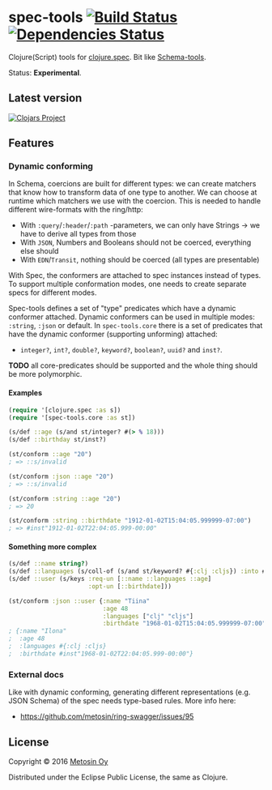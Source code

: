 # spec-tools [![Build Status](https://travis-ci.org/metosin/spec-tools.svg?branch=master)](https://travis-ci.org/metosin/spec-tools) [![Dependencies Status](https://jarkeeper.com/metosin/spec-tools/status.svg)](https://jarkeeper.com/metosin/spec-tools)

Clojure(Script) tools for [clojure.spec](http://clojure.org/about/spec). Bit like [Schema-tools](https://github.com/metosin/schema-tools).

Status: **Experimental**.

## Latest version

[![Clojars Project](http://clojars.org/metosin/spec-tools/latest-version.svg)](http://clojars.org/metosin/spec-tools)

## Features

### Dynamic conforming

In Schema, coercions are built for different types: we can create matchers that know how to transform data 
of one type to another. We can choose at runtime which matchers we use with the coercion. This is needed
to handle different wire-formats with the ring/http:

* With `:query`/`:header`/`:path` -parameters, we can only have Strings -> we have to derive all types from those
* With `JSON`, Numbers and Booleans should not be coerced, everything else should
* With `EDN`/`Transit`, nothing should be coerced (all types are presentable)

With Spec, the conformers are attached to spec instances instead of types. To support multiple
conformation modes, one needs to create separate specs for different modes.

Spec-tools defines a set of "type" predicates which have a dynamic conformer attached. Dynamic conformers
can be used in multiple modes: `:string`, `:json` or default. In `spec-tools.core` there is a set of predicates
that have the dynamic conformer (supporting unforming) attached:

* `integer?`, `int?`, `double?`, `keyword?`, `boolean?`, `uuid?` and `inst?`.


**TODO** all core-predicates should be supported and the whole thing should be more polymorphic.

#### Examples

```clj
(require '[clojure.spec :as s])
(require '[spec-tools.core :as st])

(s/def ::age (s/and st/integer? #(> % 18)))
(s/def ::birthday st/inst?)

(st/conform ::age "20")
; => ::s/invalid

(st/conform :json ::age "20")
; => ::s/invalid

(st/conform :string ::age "20")
; => 20

(st/conform :string ::birthdate "1912-01-02T15:04:05.999999-07:00")
; => #inst"1912-01-02T22:04:05.999-00:00"
```

#### Something more complex

```clj
(s/def ::name string?)
(s/def ::languages (s/coll-of (s/and st/keyword? #{:clj :cljs}) :into #{}))
(s/def ::user (s/keys :req-un [::name ::languages ::age]
                      :opt-un [::birthdate]))

(st/conform :json ::user {:name "Tiina"
                          :age 48
                          :languages ["clj" "cljs"]
                          :birthdate "1968-01-02T15:04:05.999999-07:00"})
; {:name "Ilona"
;  :age 48
;  :languages #{:clj :cljs}
;  :birthdate #inst"1968-01-02T22:04:05.999-00:00"}
```

### External docs

Like with dynamic conforming, generating different representations (e.g. JSON Schema) of the spec needs
type-based rules. More info here:

* https://github.com/metosin/ring-swagger/issues/95

## License

Copyright © 2016 [Metosin Oy](http://www.metosin.fi)

Distributed under the Eclipse Public License, the same as Clojure.
